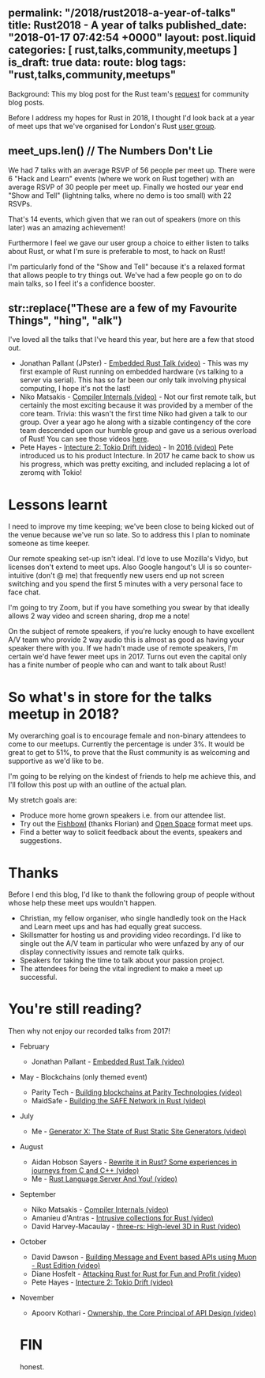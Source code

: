 permalink: "/2018/rust2018-a-year-of-talks"
title: Rust2018 - A year of talks
published_date: "2018-01-17 07:42:54 +0000"
layout: post.liquid
categories: [ rust,talks,community,meetups ]
is_draft: true
data:
  route: blog
  tags: "rust,talks,community,meetups"
---
Background: This my blog post for the Rust team's [request](https://blog.rust-lang.org/2018/01/03/new-years-rust-a-call-for-community-blogposts.html) for community blog posts.

Before I address my hopes for Rust in 2018, I thought I'd look back at a year of meet ups that we've organised for London's Rust [user group](https://www.meetup.com/Rust-London-User-Group).

##  meet_ups.len() // The Numbers Don't Lie

We had 7 talks with an average RSVP of 56 people per meet up. There were 6 "Hack and Learn" events (where we work on Rust together) with an average RSVP of 30 people per meet up. Finally we hosted our year end "Show and Tell" (lightning talks, where no demo is too small) with 22 RSVPs. 

That's 14 events, which given that we ran out of speakers (more on this later) was an amazing achievement!

Furthermore I feel we gave our user group a choice to either listen to talks about Rust, or what I'm sure is preferable to most, to hack on Rust!

I'm particularly fond of the "Show and Tell" because it's a relaxed format that allows people to try things out. We've had a few people go on to do main talks, so I feel it's a confidence booster.

## str::replace("These are a few of my Favourite Things", "hing", "alk")

I've loved all the talks that I've heard this year, but here are a few that stood out.

- Jonathan Pallant (JPster) - [Embedded Rust Talk (video)](https://skillsmatter.com/skillscasts/9817-february-rust-meetup) - This was my first example of Rust running on embedded hardware (vs talking to a server via serial). This has so far been our only talk involving physical computing, I hope it's not the last!
- Niko Matsakis - [Compiler Internals (video)](https://skillsmatter.com/skillscasts/10868-inside-the-rust-compiler) - Not our first remote talk, but certainly the most exciting because it was provided by a member of the core team. Trivia: this wasn't the first time Niko had given a talk to our group. Over a year ago he along with a sizable contingency of the core team descended upon our humble group and gave us a serious overload of Rust! You can see those videos [here](https://skillsmatter.com/meetups/8173-state-of-rust-2016-and-how-to-create-webservices-in-rust). 
- Pete Hayes - [Intecture 2: Tokio Drift (video)](https://skillsmatter.com/skillscasts/11038-intecture-2-tokio-drift) - In [2016 (video)](https://skillsmatter.com/skillscasts/8311-rust-london-meetup) Pete introduced us to his product Intecture. In 2017 he came back to show us his progress, which was pretty exciting, and included replacing a lot of zeromq with Tokio!

# Lessons learnt

I need to improve my time keeping; we've been close to being kicked out of the venue because we've run so late. So to address this I plan to nominate someone as time keeper.

Our remote speaking set-up isn't ideal. I'd love to use Mozilla's Vidyo, but licenses don't extend to meet ups. Also Google hangout's UI is so counter-intuitive (don't @ me) that frequently new users end up not screen switching and you spend the first 5 minutes with a very personal face to face chat.

I'm going to try Zoom, but if you have something you swear by that ideally allows 2 way video and screen sharing, drop me a note!

On the subject of remote speakers, if you're lucky enough to have excellent A/V team who provide 2 way audio this is almost as good as having your speaker there with you. If we hadn't made use of remote speakers, I'm certain we'd have fewer meet ups in 2017. Turns out even the capital only has a finite number of people who can and want to talk about Rust!

# So what's in store for the talks meetup in 2018?

My overarching goal is to encourage female and non-binary attendees to come to our meetups. Currently the percentage is under 3%. It would be great to get to 51%, to prove that the Rust community is as welcoming and supportive as we'd like to be.

I'm going to be relying on the kindest of friends to help me achieve this, and I'll follow this post up with an outline of the actual plan.

My stretch goals are:

- Produce more home grown speakers i.e. from our attendee list.
- Try out the [Fishbowl](https://skillsmatter.com/skillscasts/8311-rust-london-meetup) (thanks Florian) and [Open Space](https://en.wikipedia.org/wiki/Open_Space_Technology) format meet ups.
- Find a better way to solicit feedback about the events, speakers and suggestions.

# Thanks

Before I end this blog, I'd like to thank the following group of people without whose help these meet ups wouldn't happen.

- Christian, my fellow organiser, who single handledly took on the Hack and Learn meet ups and has had equally great success.
- Skillsmatter for hosting us and providing video recordings. I'd like to single out the A/V team in particular who were unfazed by any of our display connectivity issues and remote talk quirks.
- Speakers for taking the time to talk about your passion project.
- The attendees for being the vital ingredient to make a meet up successful.

# You're still reading?

Then why not enjoy our recorded talks from 2017!

- February 
  - Jonathan Pallant - [Embedded Rust Talk (video)](https://skillsmatter.com/skillscasts/9817-february-rust-meetup)
- May - Blockchains (only themed event) 
  - Parity Tech - [Building blockchains at Parity Technologies (video)](https://skillsmatter.com/skillscasts/10194-building-blockchains-at-parity-technologies)
  - MaidSafe - [Building the SAFE Network in Rust (video)](https://skillsmatter.com/skillscasts/10209-building-the-safe-network-in-rust)
- July
  - Me - [Generator X: The State of Rust Static Site Generators (video)](https://skillsmatter.com/skillscasts/10589-london-rust-meetup-14)
 - August
   - Aidan Hobson Sayers - [Rewrite it in Rust? Some experiences in journeys from C and C++ (video)](https://skillsmatter.com/skillscasts/10663-rewrite-it-in-rust-some-experiences-in-journeys-from-c-and-c-plus-plus)
   - Me - [Rust Language Server And You! (video)](https://skillsmatter.com/skillscasts/10664-rust-language-server-and-you)
- September
  - Niko Matsakis - [Compiler Internals (video)](https://skillsmatter.com/skillscasts/10868-inside-the-rust-compiler)
  - Amanieu d'Antras - [Intrusive collections for Rust (video)](https://skillsmatter.com/skillscasts/10911-intrusive-data-structures-for-rust)
  - David Harvey-Macaulay - [three-rs: High-level 3D in Rust (video)](https://skillsmatter.com/skillscasts/10925-three-rs-high-level-3d-in-rust)
- October
  - David Dawson - [Building Message and Event based APIs using Muon - Rust Edition (video)](https://skillsmatter.com/skillscasts/10898-building-message-and-event-based-apis-using-muon-rust-edition)
  - Diane Hosfelt - [Attacking Rust for Rust for Fun and Profit (video)](https://skillsmatter.com/skillscasts/11037-exploiting-rust-for-fun-and-profit)
  - Pete Hayes - [Intecture 2: Tokio Drift (video)](https://skillsmatter.com/skillscasts/11038-intecture-2-tokio-drift)
- November
  - Apoorv Kothari - [Ownership, the Core Principal of API Design (video)](https://skillsmatter.com/skillscasts/10897-ownership-the-core-principal-of-api-design)

  # FIN

  honest.
